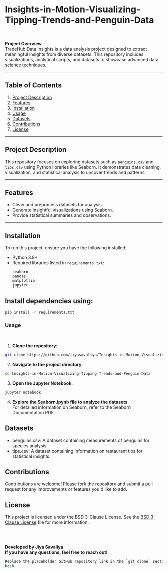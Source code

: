 
#  Insights-in-Motion-Visualizing-Tipping-Trends-and-Penguin-Data 

<br>

**Project Overview**  
TradeHub Data Insights is a data analysis project designed to extract meaningful insights from diverse datasets. This repository includes visualizations, analytical scripts, and datasets to showcase advanced data science techniques.

---

## Table of Contents
1. [Project Description](#project-description)
2. [Features](#features)
3. [Installation](#installation)
4. [Usage](#usage)
5. [Datasets](#datasets)
6. [Contributions](#contributions)
7. [License](#license)

---

## Project Description  
This repository focuses on exploring datasets such as `penguins.csv` and `tips.csv` using Python libraries like Seaborn. It demonstrates data cleaning, visualization, and statistical analysis to uncover trends and patterns.

---

## Features
- Clean and preprocess datasets for analysis.
- Generate insightful visualizations using Seaborn.
- Provide statistical summaries and observations.

---

## Installation  
To run this project, ensure you have the following installed:
- Python 3.8+
- Required libraries listed in `requirements.txt`:
  ```plaintext
  seaborn
  pandas
  matplotlib
  jupyter

## Install dependencies using:


 ```bash
 pip install -r requirements.txt
 ```

### Usage

<br>

1. **Clone the repository**:
   
 ```bash
git clone https://github.com/jiyasavaliya/Insights-in-Motion-Visualizing-Tipping-Trends-and-Penguin-Data .git
 ```

2. **Navigate to the project directory**:

 ```bash
cd Insights-in-Motion-Visualizing-Tipping-Trends-and-Penguin-Data 
```

3. **Open the Jupyter Notebook**:

```bash
jupyter notebook
```

4. **Explore the Seaborn.ipynb file to analyze the datasets**.
   <br>
     For detailed information on Seaborn, refer to the Seaborn Documentation PDF.


   
## Datasets

- penguins.csv: A dataset containing measurements of penguins for species analysis.
- tips.csv: A dataset containing information on restaurant tips for statistical insights.

## Contributions

Contributions are welcome! Please fork the repository and submit a pull request for any improvements or features you'd like to add.

## License

This project is licensed under the BSD 3-Clause License. See the [BSD 3-Clause License](LICENSE) file for more information.

<br>
<br>

**Developed by Jiya Savaliya**
<br>
**If you have any questions, feel free to reach out!**
```bash
Replace the placeholder GitHub repository link in the `git clone` section with your actual repository URL. Let me know if you’d like any additional customization!
bash

